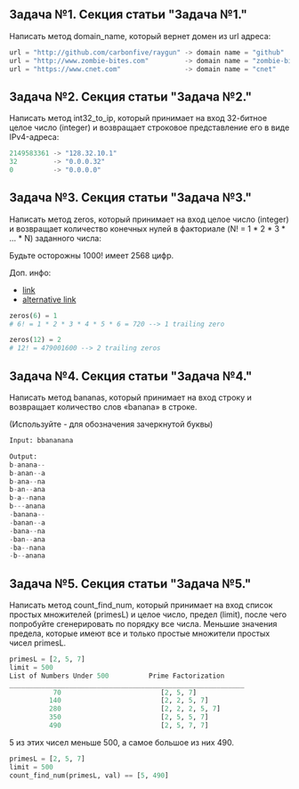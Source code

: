 ## Задача №1. Секция статьи "Задача №1."
Написать метод domain_name, который вернет домен из url адреса:

```python
url = "http://github.com/carbonfive/raygun" -> domain name = "github"
url = "http://www.zombie-bites.com"         -> domain name = "zombie-bites"
url = "https://www.cnet.com"                -> domain name = "cnet"

```

## Задача №2. Секция статьи "Задача №2."
Написать метод int32_to_ip, который принимает на вход 32-битное целое число
(integer) и возвращает строковое представление его в виде IPv4-адреса:

```python
2149583361 -> "128.32.10.1"
32         -> "0.0.0.32"
0          -> "0.0.0.0"
```

## Задача №3. Секция статьи "Задача №3."
Написать метод zeros, который принимает на вход целое число (integer) и
возвращает количество конечных нулей в факториале (N! = 1 * 2 * 3 * ... * N) заданного числа:

Будьте осторожны 1000! имеет 2568 цифр.

Доп. инфо:
* [link](http://mathworld.wolfram.com/Factorial.html)  
* [alternative link](https://www.examveda.com/how-to-find-number-of-zeroes-in-a-factorial-value/)
```python
zeros(6) = 1
# 6! = 1 * 2 * 3 * 4 * 5 * 6 = 720 --> 1 trailing zero

zeros(12) = 2
# 12! = 479001600 --> 2 trailing zeros
```

## Задача №4. Секция статьи "Задача №4."
Написать метод bananas, который принимает на вход строку и
возвращает количество слов «banana» в строке.

(Используйте - для обозначения зачеркнутой буквы)
```python
Input: bbananana

Output:
b-anana--
b-anan--a
b-ana--na
b-an--ana
b-a--nana
b---anana
-banana--
-banan--a
-bana--na
-ban--ana
-ba--nana
-b--anana
```

## Задача №5. Секция статьи "Задача №5."
Написать метод count_find_num, который принимает на вход список простых множителей (primesL) и целое число,
предел (limit), после чего попробуйте сгенерировать по порядку все числа.
Меньшие значения предела, которые имеют все и только простые множители простых чисел primesL.

```python
primesL = [2, 5, 7]
limit = 500
List of Numbers Under 500          Prime Factorization
___________________________________________________________
           70                         [2, 5, 7]
          140                         [2, 2, 5, 7]
          280                         [2, 2, 2, 5, 7]
          350                         [2, 5, 5, 7]
          490                         [2, 5, 7, 7]
```
5 из этих чисел меньше 500, а самое большое из них 490.
```python
primesL = [2, 5, 7]
limit = 500
count_find_num(primesL, val) == [5, 490]
```


